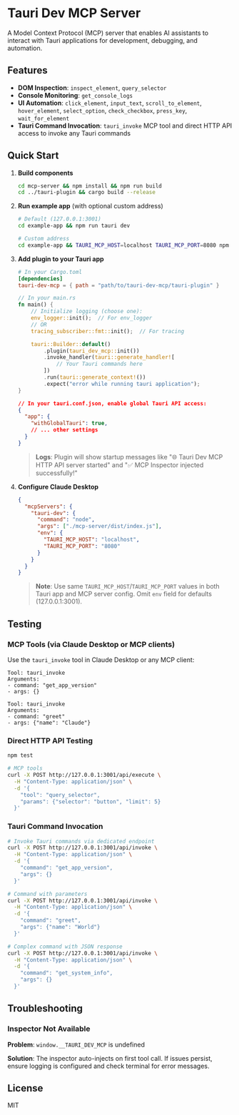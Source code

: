 # Tauri Dev MCP Server

A Model Context Protocol (MCP) server that enables AI assistants to interact with Tauri applications for development, debugging, and automation.

## Features

- **DOM Inspection**: `inspect_element`, `query_selector`
- **Console Monitoring**: `get_console_logs`
- **UI Automation**: `click_element`, `input_text`, `scroll_to_element`, `hover_element`, `select_option`, `check_checkbox`, `press_key`, `wait_for_element`
- **Tauri Command Invocation**: `tauri_invoke` MCP tool and direct HTTP API access to invoke any Tauri commands

## Quick Start

1. **Build components**
   ```bash
   cd mcp-server && npm install && npm run build
   cd ../tauri-plugin && cargo build --release
   ```

2. **Run example app** (with optional custom address)
   ```bash
   # Default (127.0.0.1:3001)
   cd example-app && npm run tauri dev

   # Custom address
   cd example-app && TAURI_MCP_HOST=localhost TAURI_MCP_PORT=8080 npm run tauri dev
   ```

3. **Add plugin to your Tauri app**
   ```toml
   # In your Cargo.toml
   [dependencies]
   tauri-dev-mcp = { path = "path/to/tauri-dev-mcp/tauri-plugin" }
   ```

   ```rust
   // In your main.rs
   fn main() {
       // Initialize logging (choose one):
       env_logger::init();  // For env_logger
       // OR
       tracing_subscriber::fmt::init();  // For tracing

       tauri::Builder::default()
           .plugin(tauri_dev_mcp::init())
           .invoke_handler(tauri::generate_handler![
               // Your Tauri commands here
           ])
           .run(tauri::generate_context!())
           .expect("error while running tauri application");
   }
   ```

   ```json
   // In your tauri.conf.json, enable global Tauri API access:
   {
     "app": {
       "withGlobalTauri": true,
       // ... other settings
     }
   }
   ```
   > **Logs**: Plugin will show startup messages like "🌐 Tauri Dev MCP HTTP API server started" and "✅ MCP Inspector injected successfully!"

4. **Configure Claude Desktop**
   ```json
   {
     "mcpServers": {
       "tauri-dev": {
         "command": "node",
         "args": ["./mcp-server/dist/index.js"],
         "env": {
           "TAURI_MCP_HOST": "localhost",
           "TAURI_MCP_PORT": "8080"
         }
       }
     }
   }
   ```
   > **Note**: Use same `TAURI_MCP_HOST`/`TAURI_MCP_PORT` values in both Tauri app and MCP server config. Omit `env` field for defaults (127.0.0.1:3001).

## Testing

### MCP Tools (via Claude Desktop or MCP clients)
Use the `tauri_invoke` tool in Claude Desktop or any MCP client:

```
Tool: tauri_invoke
Arguments:
- command: "get_app_version"
- args: {}

Tool: tauri_invoke  
Arguments:
- command: "greet"
- args: {"name": "Claude"}
```

### Direct HTTP API Testing
```bash
npm test

# MCP tools
curl -X POST http://127.0.0.1:3001/api/execute \
  -H "Content-Type: application/json" \
  -d '{
    "tool": "query_selector",
    "params": {"selector": "button", "limit": 5}
  }'
```

### Tauri Command Invocation
```bash
# Invoke Tauri commands via dedicated endpoint
curl -X POST http://127.0.0.1:3001/api/invoke \
  -H "Content-Type: application/json" \
  -d '{
    "command": "get_app_version",
    "args": {}
  }'

# Command with parameters
curl -X POST http://127.0.0.1:3001/api/invoke \
  -H "Content-Type: application/json" \
  -d '{
    "command": "greet",
    "args": {"name": "World"}
  }'

# Complex command with JSON response
curl -X POST http://127.0.0.1:3001/api/invoke \
  -H "Content-Type: application/json" \
  -d '{
    "command": "get_system_info",
    "args": {}
  }'
```

## Troubleshooting

### Inspector Not Available

**Problem**: `window.__TAURI_DEV_MCP` is undefined

**Solution**: The inspector auto-injects on first tool call. If issues persist, ensure logging is configured and check terminal for error messages.

## License
MIT
